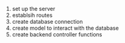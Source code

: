 1. set up the server
2. establsih routes
3. create database connection
4. create model to interact with the database
5. create backend controller functions
